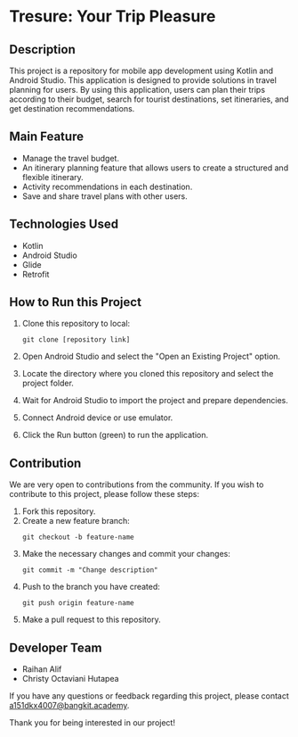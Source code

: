 # Tresure: Your Trip Pleasure

## Description

This project is a repository for mobile app development using Kotlin and Android Studio. This application is designed to provide solutions in travel planning for users. By using this application, users can plan their trips according to their budget, search for tourist destinations, set itineraries, and get destination recommendations.

## Main Feature

- Manage the travel budget.
- An itinerary planning feature that allows users to create a structured and flexible itinerary.
- Activity recommendations in each destination.
- Save and share travel plans with other users.

## Technologies Used

- Kotlin
- Android Studio
- Glide
- Retrofit

## How to Run this Project

1. Clone this repository to local:

   ```
   git clone [repository link]
   ```
2. Open Android Studio and select the "Open an Existing Project" option.
3. Locate the directory where you cloned this repository and select the project folder.
4. Wait for Android Studio to import the project and prepare dependencies.
5. Connect Android device or use emulator.
6. Click the Run button (green) to run the application.

## Contribution

We are very open to contributions from the community. If you wish to contribute to this project, please follow these steps:

1. Fork this repository.
2. Create a new feature branch:
    ```
    git checkout -b feature-name
    ```
3. Make the necessary changes and commit your changes:
    ```
    git commit -m "Change description"
    ```
4. Push to the branch you have created:
    ```
    git push origin feature-name
    ```
5. Make a pull request to this repository.

## Developer Team

- Raihan Alif
- Christy Octaviani Hutapea

If you have any questions or feedback regarding this project, please contact a151dkx4007@bangkit.academy.

Thank you for being interested in our project!